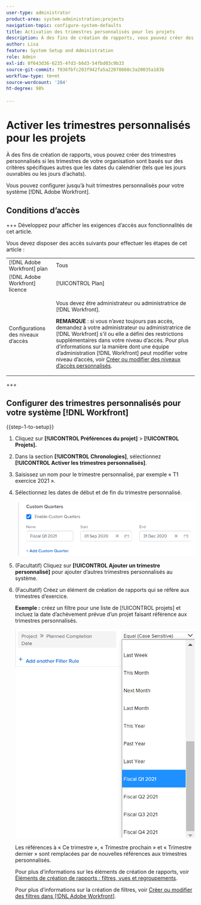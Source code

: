 ```yaml
---
user-type: administrator
product-area: system-administration;projects
navigation-topic: configure-system-defaults
title: Activation des trimestres personnalisés pour les projets
description: À des fins de création de rapports, vous pouvez créer des trimestres personnalisés si les trimestres de votre organisation sont basés sur des critères spécifiques autres que les dates du calendrier (tels que les jours ouvrables ou les jours d’achats).
author: Lisa
feature: System Setup and Administration
role: Admin
exl-id: 0f643d36-6235-4fd3-b6d3-54fbd03c9b33
source-git-commit: f036fbfc203f942fa5a22070860c3a20035a183b
workflow-type: tm+mt
source-wordcount: '284'
ht-degree: 98%

---
```


# Activer les trimestres personnalisés pour les projets

À des fins de création de rapports, vous pouvez créer des trimestres personnalisés si les trimestres de votre organisation sont basés sur des critères spécifiques autres que les dates du calendrier (tels que les jours ouvrables ou les jours d’achats).

Vous pouvez configurer jusqu’à huit trimestres personnalisés pour votre système [!DNL Adobe Workfront].

## Conditions d’accès

+++ Développez pour afficher les exigences d’accès aux fonctionnalités de cet article.

Vous devez disposer des accès suivants pour effectuer les étapes de cet article :

<table style="table-layout:auto"> 
 <col> 
 <col> 
 <tbody> 
  <tr> 
   <td role="rowheader">[!DNL Adobe Workfront] plan</td> 
   <td>Tous</td> 
  </tr> 
  <tr> 
   <td role="rowheader">[!DNL Adobe Workfront] licence</td> 
   <td>[!UICONTROL Plan]</td> 
  </tr> 
  <tr> 
   <td role="rowheader">Configurations des niveaux d’accès</td> 
   <td> <p>Vous devez être administrateur ou administratrice de [!DNL Workfront].</p> <p><b>REMARQUE</b> : si vous n’avez toujours pas accès, demandez à votre administrateur ou administratrice de [!DNL Workfront] s’il ou elle a défini des restrictions supplémentaires dans votre niveau d’accès. Pour plus d’informations sur la manière dont une équipe d’administration [!DNL Workfront] peut modifier votre niveau d’accès, voir <a href="../../../administration-and-setup/add-users/configure-and-grant-access/create-modify-access-levels.md" class="MCXref xref">Créer ou modifier des niveaux d’accès personnalisés</a>.</p> </td> 
  </tr> 
 </tbody> 
</table>

+++

## Configurer des trimestres personnalisés pour votre système [!DNL Workfront]

{{step-1-to-setup}}

1. Cliquez sur **[!UICONTROL Préférences du projet]** > **[!UICONTROL Projets].**

1. Dans la section **[!UICONTROL Chronologies]**, sélectionnez **[!UICONTROL Activer les trimestres personnalisés]**.

1. Saisissez un nom pour le trimestre personnalisé, par exemple « T1 exercice 2021 ».
1. Sélectionnez les dates de début et de fin du trimestre personnalisé.

   ![](assets/custom-quarters-nwe.png)

1. (Facultatif) Cliquez sur **[!UICONTROL Ajouter un trimestre personnalisé]** pour ajouter d’autres trimestres personnalisés au système.
1. (Facultatif) Créez un élément de création de rapports qui se réfère aux trimestres d’exercice.

   **Exemple :** créez un filtre pour une liste de [!UICONTROL projets] et incluez la date d’achèvement prévue d’un projet faisant référence aux trimestres personnalisés.

   ![](assets/example-of-project-filter-with-custom-quarters.png)

   Les références à « Ce trimestre », « Trimestre prochain » et « Trimestre dernier » sont remplacées par de nouvelles références aux trimestres personnalisés.

   Pour plus d’informations sur les éléments de création de rapports, voir [Éléments de création de rapports : filtres, vues et regroupements](../../../reports-and-dashboards/reports/reporting-elements/reporting-elements-filters-views-groupings.md).

   Pour plus d’informations sur la création de filtres, voir [Créer ou modifier des filtres dans  [!DNL Adobe Workfront]](../../../reports-and-dashboards/reports/reporting-elements/create-filters.md).
